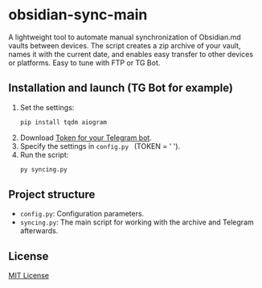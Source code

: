 # obsidian-sync-main
A lightweight tool to automate manual synchronization of Obsidian.md vaults between devices. The script creates a zip archive of your vault, names it with the current date, and enables easy transfer to other devices or platforms. Easy to tune with FTP or TG Bot.

## Installation and launch (TG Bot for example)
1. Set the settings:
   ```bash
   pip install tqdm aiogram
   ```
2. Download [Token for your Telegram bot](https://core.telegram.org/bots#botfather).
3. Specify the settings in `config.py ` (TOKEN = ' ').
4. Run the script:
   ```bash
   py syncing.py
   ```

## Project structure
- `config.py`: Configuration parameters.
- `syncing.py`: The main script for working with the archive and Telegram afterwards.

## License
[MIT License](https://mit-license.org)
